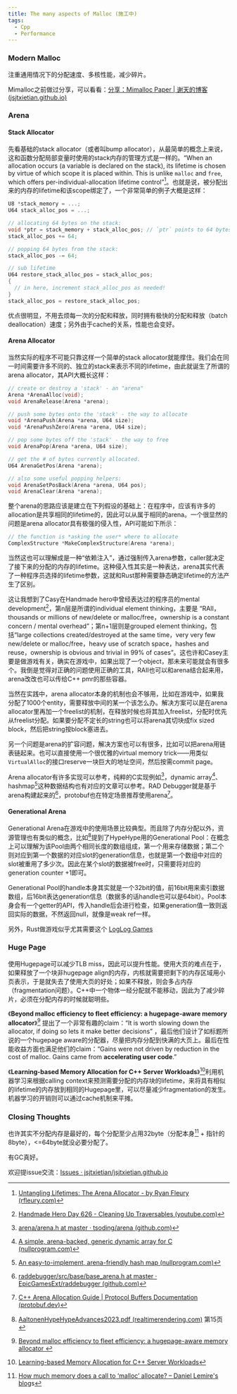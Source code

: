 ```yaml
---
title: The many aspects of Malloc (施工中)
tags:
  - Cpp
  - Performance
---
```




### Modern Malloc

注重通用情况下的分配速度、多核性能，减少碎片。

Mimalloc之前做过分享，可以看看：[分享：Mimalloc Paper | 谢天的博客 (jsjtxietian.github.io)](https://jsjtxietian.github.io/2023/02/22/Mimalloc/)



### Arena

#### Stack Allocator

先看基础的stack allocator（或者叫bump allocator），从最简单的概念上来说，这和函数分配局部变量时使用的stack内存的管理方式是一样的。“When an allocation occurs (a variable is declared on the stack), its lifetime is chosen by virtue of which scope it is placed within. This is unlike `malloc` and `free`, which offers per-individual-allocation lifetime control”[^4]。也就是说，被分配出来的内存的lifetime和该scope绑定了，一个非常简单的例子大概是这样：

```c
U8 *stack_memory = ...;
U64 stack_alloc_pos = ...;

// allocating 64 bytes on the stack:
void *ptr = stack_memory + stack_alloc_pos; // `ptr` points to 64 bytes
stack_alloc_pos += 64;

// popping 64 bytes from the stack:
stack_alloc_pos -= 64;

// sub lifetime
U64 restore_stack_alloc_pos = stack_alloc_pos;
{
  // in here, increment stack_alloc_pos as needed!
}
stack_alloc_pos = restore_stack_alloc_pos;
```

优点很明显，不用去烦每一次的分配和释放，同时拥有极快的分配和释放（batch deallocation）速度；另外由于cache的关系，性能也会变好。


#### Arena Allocator

当然实际的程序不可能只靠这样一个简单的stack allocator就能撑住。我们会在同一时间需要许多不同的、独立的stack来表示不同的lifetime，由此就诞生了所谓的arena allocator，其API大概长这样：

```C
// create or destroy a 'stack' - an "arena"
Arena *ArenaAlloc(void);
void ArenaRelease(Arena *arena);

// push some bytes onto the 'stack' - the way to allocate
void *ArenaPush(Arena *arena, U64 size);
void *ArenaPushZero(Arena *arena, U64 size);

// pop some bytes off the 'stack' - the way to free
void ArenaPop(Arena *arena, U64 size);

// get the # of bytes currently allocated.
U64 ArenaGetPos(Arena *arena);

// also some useful popping helpers:
void ArenaSetPosBack(Arena *arena, U64 pos);
void ArenaClear(Arena *arena);
```

整个arena的思路应该是建立在下列假设的基础上：在程序中，应该有许多的allocation是共享相同的lifetime的，因此可以从属于相同的arena。一个很显然的问题是arena allocator具有极强的侵入性，API可能如下所示：

```c
// the function is *asking the user* where to allocate
ComplexStructure *MakeComplexStructure(Arena *arena);
```

当然这也可以理解成是一种“依赖注入”，通过强制传入arena参数，caller就决定了接下来的分配的内存的lifetime。这种侵入性其实是一种表达，arena其实代表了一种程序员选择的lifetime参数，这就和Rust那种需要静态确定lifetime的方法产生了区别。

这让我想到了Casy在Handmade hero中曾经表达过的程序员的mental development[^8]，第n层是所谓的individual element thinking，主要是 “RAII，thousands or millions of new/delete or malloc/free，ownership is a constant concern / mental overhead”；第n+1层则是grouped element thinking，包括“large collections created/destroyed at the same time，very very few new/delete or malloc/free，heavy use of scratch space，hashes and reuse，ownership is obvious and trivial in 99% of cases”。这也许和Casey主要是做游戏有关，确实在游戏中，如果出现了一个object，那未来可能就会有很多个。我倒是觉得对正确的问题使用正确的工具，RAII也可以和arena结合起来用，arena改改也可以传给C++ pmr的那些容器。

当然在实践中，arena allocator本身的机制也会不够用，比如在游戏中，如果我分配了1000个entity，需要释放中间的某一个该怎么办。解决方案可以是在arena allocator里再加一个freelist的机制，在释放时候也将其加入freelist，分配时优先从freelist分配。如果要分配不定长的string也可以将arena其切块成fix sized block，然后把string按block塞进去。

另一个问题是arena的扩容问题，解决方案也可以有很多，比如可以把arena用链表链起来。也可以直接使用一个很优雅的virtual memory trick——用类似`VirtualAlloc`的接口reserve一块巨大的地址空间，然后按需commit page。

Arena allocator有许多实现可以参考，纯粹的C实现例如[^5]，dynamic array[^9]、hashmap[^10]这种数据结构也有对应的文章可以参考。RAD Debugger就是基于arena构建起来的[^6]，protobuf也在特定场景推荐使用arena[^7]。



#### Generational Arena

Generational Arena在游戏中的使用场景比较典型。而且除了内存分配以外，资源管理也有类似的概念，比如[^3]提到了HypeHype用的Generational Pool：在概念上可以理解为该Pool由两个相同长度的数组组成，第一个用来存储数据；第二个则对应到第一个数据的对应slot的generation信息，也就是第一个数组中对应的slot被重用了多少次。因此在某个slot的数据被free时，只需要将对应的generation counter +1即可。

Generational Pool的handle本身其实就是一个32bit的值，前16bit用来索引数据数组，后16bit表达generation信息（数据多的话handle也可以是64bit）。Pool本身会有一个getter的API，传入handle后会进行检查，如果generation值一致则返回实际的数据，不然返回null，就像是weak ref一样。

另外，Rust做游戏似乎尤其需要这个 [LogLog Games](https://loglog.games/blog/leaving-rust-gamedev/#ecs-solves-the-wrong-kind-problem)



### Huge Page 

使用Hugepage可以减少TLB miss，因此可以提升性能。使用大页的难点在于，如果释放了一个块非hugepage align的内存，内核就需要把剩下的内存区域用小页表示，于是就失去了使用大页的好处；如果不释放，则会多占内存（fragmentation问题）。C++中一个物体一经分配就不能移动，因此为了减少碎片，必须在分配内存的时候就聪明些。

《**Beyond malloc efficiency to fleet efficiency: a hugepage-aware memory allocator**》[^1] 提出了一个非常有趣的claim：“It is worth slowing down the allocator, if doing so lets it make better decisions” ，最后他们设计了如标题所说的一个hugepage aware的分配器，尽量把内存分配到快满的大页上。最后在性能收益方面也满足他们的claim：“Gains were not driven by reduction in the cost of malloc. Gains came from **accelerating user code**.”

《**Learning-based Memory Allocation for C++ Server Workloads**》[^2]利用机器学习来根据calling context来预测需要分配的内存块的lifetime，来将具有相似的lifetime的内存放到相同的Hugepage里，可以尽量减少fragmentation的发生。机器学习的开销则可以通过cache机制来平摊。





### Closing Thoughts

也许其实不分配内存是最好的，每个分配至少占用32byte（分配本身[^11] + 指针的8byte），<=64byte就没必要分配了。

有GC真好。

欢迎提issue交流：[Issues · jsjtxietian/jsjtxietian.github.io](https://github.com/jsjtxietian/jsjtxietian.github.io/issues)






[^1]: [Beyond malloc efficiency to fleet efficiency: a hugepage-aware memory allocator ](https://www.usenix.org/conference/osdi21/presentation/hunter)
[^2]: [Learning-based Memory Allocation for C++ Server Workloads](https://dl.acm.org/doi/10.1145/3373376.3378525)

[^3]:[AaltonenHypeHypeAdvances2023.pdf (realtimerendering.com)](https://advances.realtimerendering.com/s2023/AaltonenHypeHypeAdvances2023.pdf)  第15页

[^4]: [Untangling Lifetimes: The Arena Allocator - by Ryan Fleury (rfleury.com)](https://www.rfleury.com/p/untangling-lifetimes-the-arena-allocator)
[^5]:[arena/arena.h at master · tsoding/arena (github.com)](https://github.com/tsoding/arena/blob/master/arena.h)
[^6]: [raddebugger/src/base/base_arena.h at master · EpicGamesExt/raddebugger (github.com)](https://github.com/EpicGamesExt/raddebugger/blob/master/src/base/base_arena.h)
[^7]: [C++ Arena Allocation Guide | Protocol Buffers Documentation (protobuf.dev)](https://protobuf.dev/reference/cpp/arenas/)
[^8]: [Handmade Hero Day 626 - Cleaning Up Traversables (youtube.com)](https://www.youtube.com/watch?v=f4ioc8-lDc0&t=6821s)
[^9]: [A simple, arena-backed, generic dynamic array for C (nullprogram.com)](https://nullprogram.com/blog/2023/10/05/)
[^10]: [An easy-to-implement, arena-friendly hash map (nullprogram.com)](https://nullprogram.com/blog/2023/09/30/)
[^11]:[How much memory does a call to ‘malloc’ allocate? – Daniel Lemire's blog](https://lemire.me/blog/2024/06/27/how-much-memory-does-a-call-to-malloc-allocates/)s
